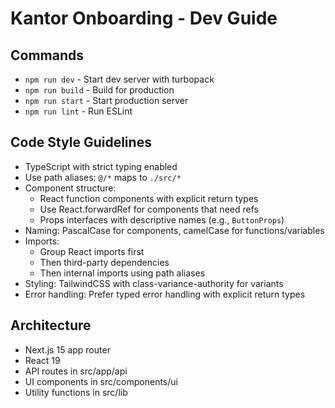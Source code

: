 # Kantor Onboarding - Dev Guide

## Commands
- `npm run dev` - Start dev server with turbopack
- `npm run build` - Build for production
- `npm run start` - Start production server
- `npm run lint` - Run ESLint

## Code Style Guidelines
- TypeScript with strict typing enabled
- Use path aliases: `@/*` maps to `./src/*`
- Component structure:
  - React function components with explicit return types
  - Use React.forwardRef for components that need refs
  - Props interfaces with descriptive names (e.g., `ButtonProps`)
- Naming: PascalCase for components, camelCase for functions/variables
- Imports:
  - Group React imports first
  - Then third-party dependencies
  - Then internal imports using path aliases
- Styling: TailwindCSS with class-variance-authority for variants
- Error handling: Prefer typed error handling with explicit return types

## Architecture
- Next.js 15 app router
- React 19
- API routes in src/app/api
- UI components in src/components/ui
- Utility functions in src/lib